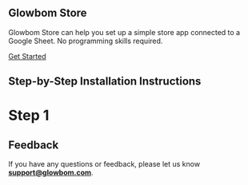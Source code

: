 ## Glowbom Store

Glowbom Store can help you set up a simple store app connected to a Google Sheet. No programming skills required.

[Get Started](https://glowbom.com/store/)

## Step-by-Step Installation Instructions

# Step 1

## Feedback

If you have any questions or feedback, please let us know **support@glowbom.com**.
